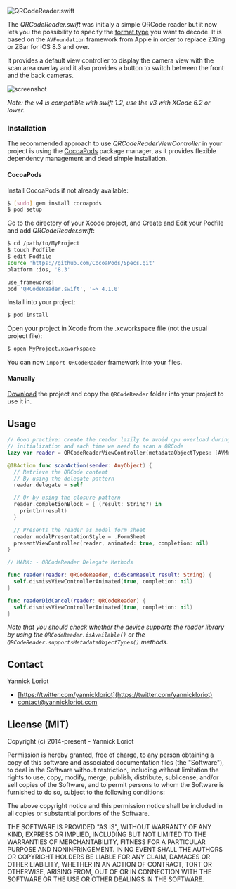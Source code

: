 ![QRCodeReader.swift](http://yannickloriot.com/resources/qrcodereader.swift-logo.png)

The _QRCodeReader.swift_ was initialy a simple QRCode reader but it now lets you the possibility to specify the [format type](https://developer.apple.com/library/ios/documentation/AVFoundation/Reference/AVMetadataMachineReadableCodeObject_Class/index.html#//apple_ref/doc/constant_group/Machine_Readable_Object_Types) you want to decode. It is based on the `AVFoundation` framework from Apple in order to replace ZXing or ZBar for iOS 8.3 and over.

It provides a default view controller to display the camera view with the scan area overlay and it also provides a button to switch between the front and the back cameras.

![screenshot](http://yannickloriot.com/resources/qrcodereader.swift-screenshot.jpg)

*Note: the v4 is compatible with swift 1.2, use the v3 with XCode 6.2 or lower.*

### Installation

The recommended approach to use _QRCodeReaderViewController_ in your project is using the [CocoaPods](http://cocoapods.org/) package manager, as it provides flexible dependency management and dead simple installation.

#### CocoaPods

Install CocoaPods if not already available:

``` bash
$ [sudo] gem install cocoapods
$ pod setup
```
Go to the directory of your Xcode project, and Create and Edit your Podfile and add _QRCodeReader.swift_:

``` bash
$ cd /path/to/MyProject
$ touch Podfile
$ edit Podfile
source 'https://github.com/CocoaPods/Specs.git'
platform :ios, '8.3'

use_frameworks!
pod 'QRCodeReader.swift', '~> 4.1.0'
```

Install into your project:

``` bash
$ pod install
```

Open your project in Xcode from the .xcworkspace file (not the usual project file):

``` bash
$ open MyProject.xcworkspace
```

You can now `import QRCodeReader` framework into your files.

#### Manually

[Download](https://github.com/YannickL/QRCodeReader.swift/archive/master.zip) the project and copy the `QRCodeReader` folder into your project to use it in.

## Usage

```swift
// Good practive: create the reader lazily to avoid cpu overload during the
// initialization and each time we need to scan a QRCode
lazy var reader = QRCodeReaderViewController(metadataObjectTypes: [AVMetadataObjectTypeQRCode])

@IBAction func scanAction(sender: AnyObject) {
  // Retrieve the QRCode content
  // By using the delegate pattern
  reader.delegate = self

  // Or by using the closure pattern
  reader.completionBlock = { (result: String?) in
    println(result)
  }

  // Presents the reader as modal form sheet
  reader.modalPresentationStyle = .FormSheet
  presentViewController(reader, animated: true, completion: nil)
}

// MARK: - QRCodeReader Delegate Methods

func reader(reader: QRCodeReader, didScanResult result: String) {
  self.dismissViewControllerAnimated(true, completion: nil)
}

func readerDidCancel(reader: QRCodeReader) {
  self.dismissViewControllerAnimated(true, completion: nil)
}
```

*Note that you should check whether the device supports the reader library by using the `QRCodeReader.isAvailable()` or the `QRCodeReader.supportsMetadataObjectTypes()` methods.*

## Contact

Yannick Loriot
 - [https://twitter.com/yannickloriot](https://twitter.com/yannickloriot)
 - [contact@yannickloriot.com](mailto:contact@yannickloriot.com)


## License (MIT)

Copyright (c) 2014-present - Yannick Loriot

Permission is hereby granted, free of charge, to any person obtaining a copy
of this software and associated documentation files (the "Software"), to deal
in the Software without restriction, including without limitation the rights
to use, copy, modify, merge, publish, distribute, sublicense, and/or sell
copies of the Software, and to permit persons to whom the Software is
furnished to do so, subject to the following conditions:

The above copyright notice and this permission notice shall be included in
all copies or substantial portions of the Software.

THE SOFTWARE IS PROVIDED "AS IS", WITHOUT WARRANTY OF ANY KIND, EXPRESS OR
IMPLIED, INCLUDING BUT NOT LIMITED TO THE WARRANTIES OF MERCHANTABILITY,
FITNESS FOR A PARTICULAR PURPOSE AND NONINFRINGEMENT. IN NO EVENT SHALL THE
AUTHORS OR COPYRIGHT HOLDERS BE LIABLE FOR ANY CLAIM, DAMAGES OR OTHER
LIABILITY, WHETHER IN AN ACTION OF CONTRACT, TORT OR OTHERWISE, ARISING FROM,
OUT OF OR IN CONNECTION WITH THE SOFTWARE OR THE USE OR OTHER DEALINGS IN
THE SOFTWARE.
